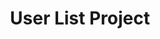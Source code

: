 ---
title: User List Project
position: 3.4
type: get
description: /user/list_project/
left_code_blocks:
  - code_block: |-
      $.ajax({
        url: '/user/list_project/',
        headers: {
          'Authorization':'Token $TOKEN',
        },
        method: 'GET',
        success: function(data){
          console.log(data);
        }
      });
    title: jQuery
    language: javascript
  - code_block: |-
      r = requests.get("/user/list_project/", token="YOUR_TOKEN_KEY")
      print r.text
    title: Python
    language: python
right_code_blocks:
  - code_block: |-
      {
        "is_available": true,
        "project": "string",
        "project_user_name": "string"
      }

    title: Response
    language: json
---